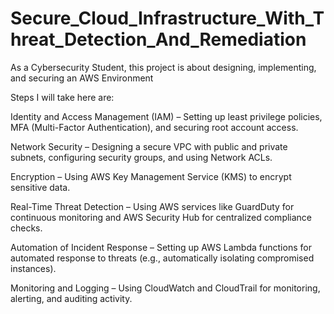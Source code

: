 # Secure_Cloud_Infrastructure_With_Threat_Detection_And_Remediation
As a Cybersecurity Student, this project is about designing, implementing, and securing an AWS Environment

Steps I will take here are:

Identity and Access Management (IAM) – Setting up least privilege policies, MFA (Multi-Factor Authentication), and securing root account access.

Network Security – Designing a secure VPC with public and private subnets, configuring security groups, and using Network ACLs.

Encryption – Using AWS Key Management Service (KMS) to encrypt sensitive data.

Real-Time Threat Detection – Using AWS services like GuardDuty for continuous monitoring and AWS Security Hub for centralized compliance checks.

Automation of Incident Response – Setting up AWS Lambda functions for automated response to threats (e.g., automatically isolating compromised instances).

Monitoring and Logging – Using CloudWatch and CloudTrail for monitoring, alerting, and auditing activity.
